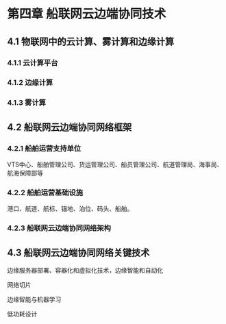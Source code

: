 # 第四章 船联网云边端协同技术

## 4.1 物联网中的云计算、雾计算和边缘计算

### 4.1.1 云计算平台

### 4.1.2 边缘计算

### 4.1.3 雾计算

## 4.2 船联网云边端协同网络框架

### 4.2.1 船舶运营支持单位

VTS中心、船舶管理公司、货运管理公司、船员管理公司、航道管理局、海事局、航海保障部等

### 4.2.2 船舶运营基础设施

港口、航道、航标、锚地、泊位、码头、船舶。

### 4.2.3 船联网云边端协同网络架构

## 4.3 船联网云边端协同网络关键技术

边缘服务器部署、容器化和虚拟化技术，边缘智能和自动化

网络切片

边缘智能与机器学习

低功耗设计
